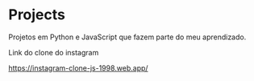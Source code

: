 # Projects
Projetos em Python e JavaScript que fazem parte do meu aprendizado.


Link do clone do instagram 


https://instagram-clone-js-1998.web.app/

